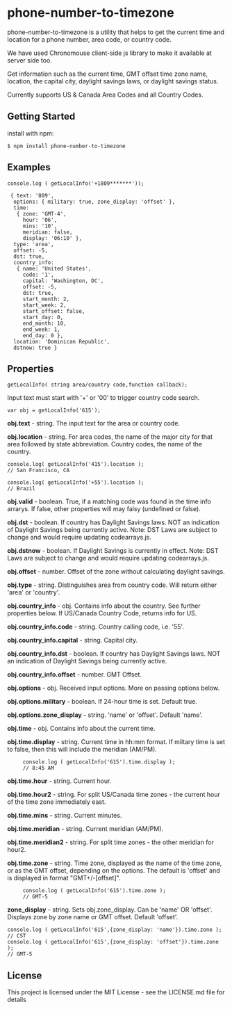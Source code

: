 # phone-number-to-timezone

phone-number-to-timezone is a utility that helps to get the current time and location for a phone number, area code, or country code.

We have used Chronomouse client-side js library to make it available at server side too.

Get information such as the current time, GMT offset time zone name, location, the capital city, daylight savings laws, or daylight savings status.

Currently supports US & Canada Area Codes and all Country Codes.

## Getting Started

install with npm:

```
$ npm install phone-number-to-timezone

```

## Examples

```
console.log ( getLocalInfo('+1809*******'));

 { text: '809',
  options: { military: true, zone_display: 'offset' },
  time:
   { zone: 'GMT-4',
     hour: '06',
     mins: '10',
     meridian: false,
     display: '06:10' },
  type: 'area',
  offset: -5,
  dst: true,
  country_info:
   { name: 'United States',
     code: '1',
     capital: 'Washington, DC',
     offset: -5,
     dst: true,
     start_month: 2,
     start_week: 2,
     start_offset: false,
     start_day: 0,
     end_month: 10,
     end_week: 1,
     end_day: 0 },
  location: 'Dominican Republic',
  dstnow: true }

```
## Properties
```
getLocalInfo( string area/country code,function callback);
```
Input text must start with '+' or '00' to trigger country code search.
```
var obj = getLocalInfo('615');
```

**obj.text** - string. The input text for the area or country code.

**obj.location** - string. For area codes, the name of the major city for that area followed by state abbreviation. Country codes, the name of the country.

```
console.log( getLocalInfo('415').location );
// San Francisco, CA

console.log( getLocalInfo('+55').location );
// Brazil
```

**obj.valid** - boolean. True, if a matching code was found in the time info arrarys. If false, other properties will may falsy (undefined or false).

**obj.dst** - boolean. If country has Daylight Savings laws. NOT an indication of Daylight Savings being currently active. Note: DST Laws are subject to change and would require updating codearrays.js.

**obj.dstnow** - boolean. If Daylight Savings is currently in effect. Note: DST Laws are subject to change and would require updating codearrays.js.

**obj.offset** - number. Offset of the zone without calculating daylight savings.

**obj.type** - string. Distinguishes area from country code. Will return either 'area' or 'country'.

**obj.country_info** - obj. Contains info about the country. See further properties below. If US/Canada Country Code, returns info for US.

**obj.country_info.code** - string. Country calling code, i.e. '55'.

**obj.country_info.capital** - string. Capital city.

**obj.country_info.dst** - boolean. If country has Daylight Savings laws. NOT an indication of Daylight Savings being currently active.

**obj.country_info.offset** - number. GMT Offset.

**obj.options** - obj. Received input options. More on passing options below.

**obj.options.military** - boolean. If 24-hour time is set. Default true.

**obj.options.zone_display** - string. 'name' or 'offset'. Default 'name'.

**obj.time** - obj. Contains info about the current time.

**obj.time.display** - string. Current time in hh:mm format. If miltary time is set to false, then this will include the meridian (AM/PM).

```
     console.log ( getLocalInfo('615').time.display );
     // 8:45 AM
```

**obj.time.hour** - string. Current hour.

**obj.time.hour2** - string. For split US/Canada time zones - the current hour of the time zone immediately east.

**obj.time.mins** - string. Current minutes.

**obj.time.meridian** - string. Current meridian (AM/PM).

**obj.time.meridian2** - string. For split time zones - the other meridian for hour2.

**obj.time.zone** - string. Time zone, displayed as the name of the time zone, or as the GMT offset, depending on the options. The default is 'offset' and is displayed in format "GMT+/-[offset]".


```
     console.log ( getLocalInfo('615').time.zone );
     // GMT-5
```

**zone_display** - string. Sets obj.zone_display. Can be 'name' OR 'offset'. Displays zone by zone name or GMT offset. Default 'offset'.
```
console.log ( getLocalInfo('615',{zone_display: 'name'}).time.zone );
// CST
console.log ( getLocalInfo('615',{zone_display: 'offset'}).time.zone );
// GMT-5
```

## License

This project is licensed under the MIT License - see the LICENSE.md file for details

